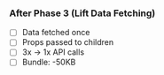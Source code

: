 ### After Phase 3 (Lift Data Fetching)

- [ ] Data fetched once
- [ ] Props passed to children
- [ ] 3x → 1x API calls
- [ ] Bundle: -50KB
